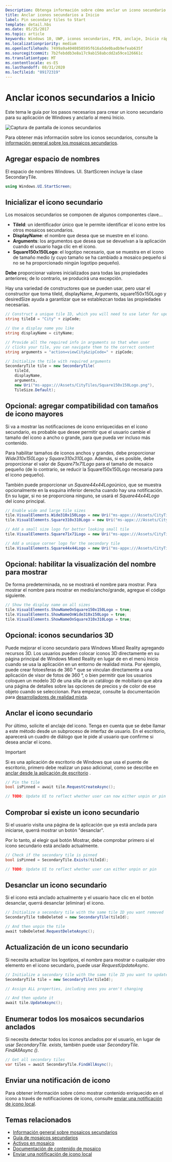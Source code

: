 ```yaml
---
Description: Obtenga información sobre cómo anclar un icono secundario para que se inicie desde la aplicación de Windows.
title: Anclar iconos secundarios a Inicio
label: Pin secondary tiles to Start
template: detail.hbs
ms.date: 05/25/2017
ms.topic: article
keywords: Windows 10, UWP, iconos secundarios, PIN, anclaje, Inicio rápido, ejemplo de código, ejemplo, secondarytile
ms.localizationpriority: medium
ms.openlocfilehash: 7499a9a4040850595f616a5de0badb9efeab635f
ms.sourcegitcommit: 7b2febddb3e8a17c9ab158abcdd2a59ce126661c
ms.translationtype: MT
ms.contentlocale: es-ES
ms.lasthandoff: 08/31/2020
ms.locfileid: "89172319"
---
```

# <a name="pin-secondary-tiles-to-start"></a>Anclar iconos secundarios a Inicio


Este tema le guía por los pasos necesarios para crear un icono secundario para su aplicación de Windows y anclarlo al menú Inicio.

![Captura de pantalla de iconos secundarios](images/secondarytiles.png)

Para obtener más información sobre los iconos secundarios, consulte la [información general sobre los mosaicos secundarios](secondary-tiles.md).


## <a name="add-namespace"></a>Agregar espacio de nombres

El espacio de nombres Windows. UI. StartScreen incluye la clase SecondaryTile.

```csharp
using Windows.UI.StartScreen;
```


## <a name="initialize-the-secondary-tile"></a>Inicializar el icono secundario

Los mosaicos secundarios se componen de algunos componentes clave...

* **TileId**: un identificador único que le permite identificar el icono entre los otros mosaicos secundarios.
* **DisplayName**: el nombre que desea que se muestre en el icono.
* **Arguments**: los argumentos que desea que se devuelvan a la aplicación cuando el usuario haga clic en el icono.
* **Square150x150Logo**: el logotipo necesario, que se muestra en el icono de tamaño medio (y cuyo tamaño se ha cambiado a mosaico pequeño si no se ha proporcionado ningún logotipo pequeño).

**Debe** proporcionar valores inicializados para todas las propiedades anteriores; de lo contrario, se producirá una excepción.

Hay una variedad de constructores que se pueden usar, pero usar el constructor que toma tileId, displayName, Arguments, square150x150Logo y desiredSize ayuda a garantizar que se establezcan todas las propiedades necesarias.

```csharp
// Construct a unique tile ID, which you will need to use later for updating the tile
string tileId = "City" + zipCode;

// Use a display name you like
string displayName = cityName;

// Provide all the required info in arguments so that when user
// clicks your tile, you can navigate them to the correct content
string arguments = "action=viewCity&zipCode=" + zipCode;

// Initialize the tile with required arguments
SecondaryTile tile = new SecondaryTile(
    tileId,
    displayName,
    arguments,
    new Uri("ms-appx:///Assets/CityTiles/Square150x150Logo.png"),
    TileSize.Default);
```


## <a name="optional-add-support-for-larger-tile-sizes"></a>Opcional: agregar compatibilidad con tamaños de icono mayores

Si va a mostrar las notificaciones de icono enriquecidas en el icono secundario, es probable que desee permitir que el usuario cambie el tamaño del icono a ancho o grande, para que pueda ver incluso más contenido.

Para habilitar tamaños de iconos anchos y grandes, debe proporcionar *Wide310x150Logo* y *Square310x310Logo*. Además, si es posible, debe proporcionar el valor de *Square71x71Logo* para el tamaño de mosaico pequeño (de lo contrario, se reducir la Square150x150Logo necesaria para el icono pequeño).

También puede proporcionar un *Square44x44Logo*único, que se muestra opcionalmente en la esquina inferior derecha cuando hay una notificación. En su lugar, si no se proporciona ninguno, se usará el *Square44x44Logo* del icono principal.

```csharp
// Enable wide and large tile sizes
tile.VisualElements.Wide310x150Logo = new Uri("ms-appx:///Assets/CityTiles/Wide310x150Logo.png");
tile.VisualElements.Square310x310Logo = new Uri("ms-appx:///Assets/CityTiles/Square310x310Logo.png");

// Add a small size logo for better looking small tile
tile.VisualElements.Square71x71Logo = new Uri("ms-appx:///Assets/CityTiles/Square71x71Logo.png");

// Add a unique corner logo for the secondary tile
tile.VisualElements.Square44x44Logo = new Uri("ms-appx:///Assets/CityTiles/Square44x44Logo.png");
```


## <a name="optional-enable-showing-the-display-name"></a>Opcional: habilitar la visualización del nombre para mostrar

De forma predeterminada, no se mostrará el nombre para mostrar. Para mostrar el nombre para mostrar en medio/ancho/grande, agregue el código siguiente.

```csharp
// Show the display name on all sizes
tile.VisualElements.ShowNameOnSquare150x150Logo = true;
tile.VisualElements.ShowNameOnWide310x150Logo = true;
tile.VisualElements.ShowNameOnSquare310x310Logo = true;
```


## <a name="optional-3d-secondary-tiles"></a>Opcional: iconos secundarios 3D
Puede mejorar el icono secundario para Windows Mixed Reality agregando recursos 3D. Los usuarios pueden colocar iconos 3D directamente en su página principal de Windows Mixed Reality en lugar de en el menú Inicio cuando se usa la aplicación en un entorno de realidad mixta. Por ejemplo, puede crear fotoesferas de 360 ° que se vinculan directamente a una aplicación de visor de fotos de 360 °, o bien permitir que los usuarios coloquen un modelo 3D de una silla de un catálogo de mobiliario que abra una página de detalles sobre las opciones de precios y de color de ese objeto cuando se seleccionan. Para empezar, consulte la documentación para [desarrolladores de realidad mixta](https://developer.microsoft.com/windows/mixed-reality/implementing_3d_deep_links_for_your_app_in_the_windows_mixed_reality_home).



## <a name="pin-the-secondary-tile"></a>Anclar el icono secundario

Por último, solicite el anclaje del icono. Tenga en cuenta que se debe llamar a este método desde un subproceso de interfaz de usuario. En el escritorio, aparecerá un cuadro de diálogo que le pide al usuario que confirme si desea anclar el icono.

> [!IMPORTANT]
> Si es una aplicación de escritorio de Windows que usa el puente de escritorio, primero debe realizar un paso adicional, como se describe en [anclar desde la aplicación de escritorio](secondary-tiles-desktop-pinning.md) .

```csharp
// Pin the tile
bool isPinned = await tile.RequestCreateAsync();

// TODO: Update UI to reflect whether user can now either unpin or pin
```


## <a name="check-if-a-secondary-tile-exists"></a>Comprobar si existe un icono secundario

Si el usuario visita una página de la aplicación que ya está anclada para iniciarse, querrá mostrar un botón "desanclar".

Por lo tanto, al elegir qué botón Mostrar, debe comprobar primero si el icono secundario está anclado actualmente.

```csharp
// Check if the secondary tile is pinned
bool isPinned = SecondaryTile.Exists(tileId);

// TODO: Update UI to reflect whether user can either unpin or pin
```


## <a name="unpinning-a-secondary-tile"></a>Desanclar un icono secundario

Si el icono está anclado actualmente y el usuario hace clic en el botón desanclar, querrá desanclar (eliminar) el icono.

```csharp
// Initialize a secondary tile with the same tile ID you want removed
SecondaryTile toBeDeleted = new SecondaryTile(tileId);

// And then unpin the tile
await toBeDeleted.RequestDeleteAsync();
```


## <a name="updating-a-secondary-tile"></a>Actualización de un icono secundario

Si necesita actualizar los logotipos, el nombre para mostrar o cualquier otro elemento en el icono secundario, puede usar *RequestUpdateAsync*.

```csharp
// Initialize a secondary tile with the same tile ID you want to update
SecondaryTile tile = new SecondaryTile(tileId);

// Assign ALL properties, including ones you aren't changing

// And then update it
await tile.UpdateAsync();
```


## <a name="enumerating-all-pinned-secondary-tiles"></a>Enumerar todos los mosaicos secundarios anclados

Si necesita detectar todos los iconos anclados por el usuario, en lugar de usar *SecondaryTile. exists*, también puede usar *SecondaryTile. FindAllAsync ()*.

```csharp
// Get all secondary tiles
var tiles = await SecondaryTile.FindAllAsync();
```


## <a name="send-a-tile-notification"></a>Enviar una notificación de icono

Para obtener información sobre cómo mostrar contenido enriquecido en el icono a través de notificaciones de icono, consulte [enviar una notificación de icono local](sending-a-local-tile-notification.md).


## <a name="related"></a>Temas relacionados

* [Información general sobre mosaicos secundarios](secondary-tiles.md)
* [Guía de mosaicos secundarios](secondary-tiles-guidance.md)
* [Activos en mosaico](../../style/app-icons-and-logos.md)
* [Documentación de contenido de mosaico](create-adaptive-tiles.md)
* [Enviar una notificación de icono local](sending-a-local-tile-notification.md)